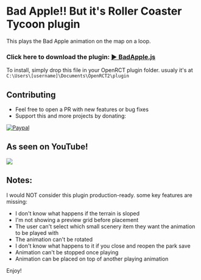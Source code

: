 # Bad Apple!! But it's Roller Coaster Tycoon plugin

This plays the Bad Apple animation on the map on a loop.

### Click here to download the plugin: [▶ BadApple.js](https://github.com/leocb/OpenRCT-BadApple/releases/download/v1.0/BadApple.js)

To install, simply drop this file in your OpenRCT plugin folder. usualy it's at `C:\Users\[username]\Documents\OpenRCT2\plugin`

## Contributing

- Feel free to open a PR with new features or bug fixes
- Support this and more projects by donating:

[![Paypal](https://user-images.githubusercontent.com/8310271/225498353-9d0a672d-ed45-4fed-9838-11d71ee49c28.png)](https://www.paypal.com/donate/?hosted_button_id=683D7S6KLX7EA)

## As seen on YouTube!
[![](https://markdown-videos-api.jorgenkh.no/youtube/RmdLdTViVEA)](https://youtu.be/RmdLdTViVEA)

## Notes:

I would NOT consider this plugin production-ready. some key features are missing:
- I don't know what happens if the terrain is sloped
- I'm not showing a preview grid before placement
- The user can't select which small scenery item they want the animation to be played with
- The animation can't be rotated
- I don't know what happens to it if you close and reopen the park save
- Animation can't be stopped once playing
- Animation can be placed on top of another playing animation

Enjoy!
